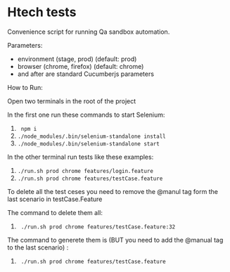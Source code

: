 # Htech tests

Convenience script for running Qa sandbox automation.


Parameters:

- environment (stage, prod) (default: prod)
- browser (chrome, firefox) (default: chrome)
- and after are standard Cucumberjs parameters


How to Run:

Open two terminals in the root of the project 


In the first one run these commands to start Selenium:


1. ``` npm i```
2. ```./node_modules/.bin/selenium-standalone install ```
3. ```./node_modules/.bin/selenium-standalone start```


In the other terminal run tests like these examples:

1. `./run.sh prod chrome features/login.feature`
2. `./run.sh prod chrome features/testCase.feature`


To delete all the test ceses you need to remove the @manul tag form the last scenario in testCase.Feature

The command to delete them all:
1. ``` ./run.sh prod chrome features/testCase.feature:32```

The command to generete them is (BUT you need to add the @manual tag to the last scenario) :
1. ``` ./run.sh prod chrome features/testCase.feature```
